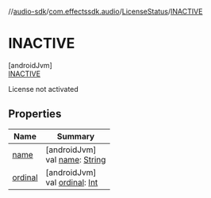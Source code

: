 //[audio-sdk](../../../../index.md)/[com.effectssdk.audio](../../index.md)/[LicenseStatus](../index.md)/[INACTIVE](index.md)

# INACTIVE

[androidJvm]\
[INACTIVE](index.md)

License not activated

## Properties

| Name | Summary |
|---|---|
| [name](../../../com.effectssdk.audio.pipeline/-latency-mode/-p-l-a-y-b-a-c-k/index.md#-372974862%2FProperties%2F1159088794) | [androidJvm]<br>val [name](../../../com.effectssdk.audio.pipeline/-latency-mode/-p-l-a-y-b-a-c-k/index.md#-372974862%2FProperties%2F1159088794): [String](https://kotlinlang.org/api/core/kotlin-stdlib/kotlin/-string/index.html) |
| [ordinal](../../../com.effectssdk.audio.pipeline/-latency-mode/-p-l-a-y-b-a-c-k/index.md#-739389684%2FProperties%2F1159088794) | [androidJvm]<br>val [ordinal](../../../com.effectssdk.audio.pipeline/-latency-mode/-p-l-a-y-b-a-c-k/index.md#-739389684%2FProperties%2F1159088794): [Int](https://kotlinlang.org/api/core/kotlin-stdlib/kotlin/-int/index.html) |
